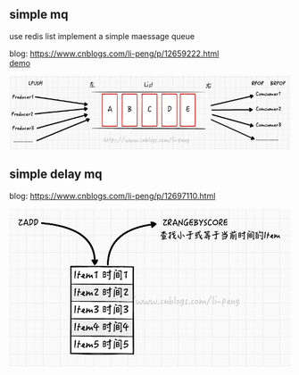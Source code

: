 ## simple mq 
use redis list implement a simple maessage queue

blog: https://www.cnblogs.com/li-peng/p/12659222.html    
[demo](https://github.com/lpxxn/go-utils/blob/master/examples/redis_mq/simple_mq_demo1/main.go)
<p>
<img src="mq.png">
</p>


## simple delay mq
blog: https://www.cnblogs.com/li-peng/p/12697110.html
<p>
<img src="delay_mq.png">
</p>
